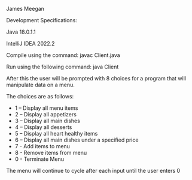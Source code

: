 James Meegan

Development Specifications:

Java 18.0.1.1

IntelliJ IDEA 2022.2

Compile using the command:
javac Client.java

Run using the following command:
java Client

After this the user will be prompted with 8 choices for a program that will manipulate data on a menu.

The choices are as follows:
* 1 – Display all menu items
* 2 – Display all appetizers
* 3 – Display all main dishes
* 4 – Display all desserts
* 5 – Display all heart healthy items
* 6 – Display all main dishes under a specified price
* 7 - Add items to menu 
* 8 - Remove items from menu
* 0 - Terminate Menu

The menu will continue to cycle after each input until the user enters 0